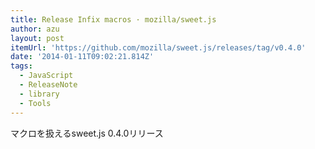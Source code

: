 ```yaml
---
title: Release Infix macros · mozilla/sweet.js
author: azu
layout: post
itemUrl: 'https://github.com/mozilla/sweet.js/releases/tag/v0.4.0'
date: '2014-01-11T09:02:21.814Z'
tags:
  - JavaScript
  - ReleaseNote
  - library
  - Tools
---
```

マクロを扱えるsweet.js 0.4.0リリース
